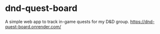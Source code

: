 # dnd-quest-board
A simple web app to track in-game quests for my D&amp;D group.
https://dnd-quest-board.onrender.com/

